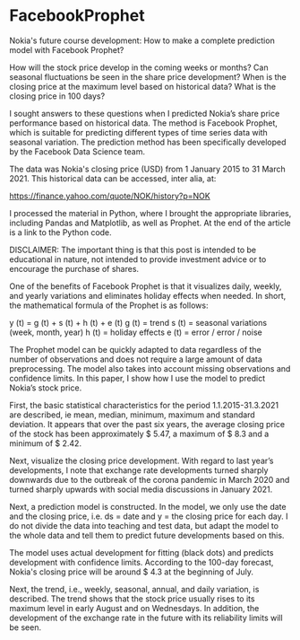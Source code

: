 # FacebookProphet

Nokia's future course development: How to make a complete prediction model with Facebook Prophet?

How will the stock price develop in the coming weeks or months? Can seasonal fluctuations be seen in the share price development? When is the closing price at the maximum level based on historical data? What is the closing price in 100 days?

I sought answers to these questions when I predicted Nokia’s share price performance based on historical data. The method is Facebook Prophet, which is suitable for predicting different types of time series data with seasonal variation. The prediction method has been specifically developed by the Facebook Data Science team.

The data was Nokia's closing price (USD) from 1 January 2015 to 31 March 2021. This historical data can be accessed, inter alia, at:

https://finance.yahoo.com/quote/NOK/history?p=NOK

I processed the material in Python, where I brought the appropriate libraries, including Pandas and Matplotlib, as well as Prophet. At the end of the article is a link to the Python code.

DISCLAIMER: The important thing is that this post is intended to be educational in nature, not intended to provide investment advice or to encourage the purchase of shares.

One of the benefits of Facebook Prophet is that it visualizes daily, weekly, and yearly variations and eliminates holiday effects when needed. In short, the mathematical formula of the Prophet is as follows:

y (t) = g (t) + s (t) + h (t) + e (t)
g (t) = trend
s (t) = seasonal variations (week, month, year)
h (t) = holiday effects
e (t) = error / error / noise

The Prophet model can be quickly adapted to data regardless of the number of observations and does not require a large amount of data preprocessing. The model also takes into account missing observations and confidence limits. In this paper, I show how I use the model to predict Nokia’s stock price.

First, the basic statistical characteristics for the period 1.1.2015-31.3.2021 are described, ie mean, median, minimum, maximum and standard deviation. It appears that over the past six years, the average closing price of the stock has been approximately $ 5.47, a maximum of $ 8.3 and a minimum of $ 2.42.

Next, visualize the closing price development. With regard to last year’s developments, I note that exchange rate developments turned sharply downwards due to the outbreak of the corona pandemic in March 2020 and turned sharply upwards with social media discussions in January 2021.

Next, a prediction model is constructed. In the model, we only use the date and the closing price, i.e. ds = date and y = the closing price for each day. I do not divide the data into teaching and test data, but adapt the model to the whole data and tell them to predict future developments based on this.

The model uses actual development for fitting (black dots) and predicts development with confidence limits. According to the 100-day forecast, Nokia's closing price will be around $ 4.3 at the beginning of July.

Next, the trend, i.e., weekly, seasonal, annual, and daily variation, is described. The trend shows that the stock price usually rises to its maximum level in early August and on Wednesdays. In addition, the development of the exchange rate in the future with its reliability limits will be seen.
